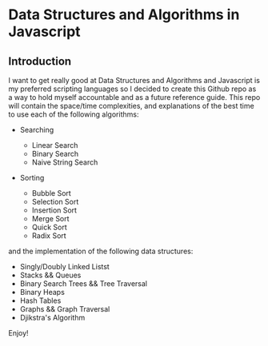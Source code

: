 # Data Structures and Algorithms in Javascript

## Introduction

I want to get really good at Data Structures and Algorithms and Javascript is my preferred scripting languages so I decided to create this Github repo as a way to hold myself accountable and as a future reference guide. This repo will contain the space/time complexities, and explanations of the best time to use each of the following algorithms:

- Searching
    - Linear Search
    - Binary Search
    - Naive String Search

- Sorting
    - Bubble Sort
    - Selection Sort
    - Insertion Sort
    - Merge Sort
    - Quick Sort
    - Radix Sort

and the implementation of the following data structures:

- Singly/Doubly Linked Listst
- Stacks && Queues
- Binary Search Trees && Tree Traversal
- Binary Heaps
- Hash Tables
- Graphs && Graph Traversal
- Djikstra's Algorithm

Enjoy!



